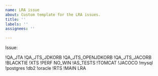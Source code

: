 ```yaml
---
name: LRA issue
about: Custom template for the LRA issues.
title: ''
labels: ''
assignees: ''

---
```


Issue: 

!QA_JTA !QA_JTS_JDKORB !QA_JTS_OPENJDKORB !QA_JTS_JACORB !BLACKTIE !XTS !PERF NO_WIN !AS_TESTS !TOMCAT !JACOCO !mysql !postgres !db2 !oracle !RTS !MAIN LRA

